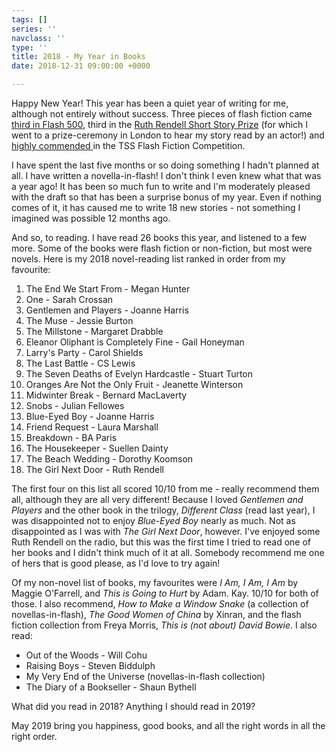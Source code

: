 ```yaml
---
tags: []
series: ''
navclass: ''
type: ''
title: 2018 - My Year in Books
date: 2018-12-31 09:00:00 +0000

---
```

Happy New Year! This year has been a quiet year of writing for me, although not entirely without success. Three pieces of flash fiction came [third in Flash 500](https://chloebanks.co.uk/posts/third-place---flash-500/), third in the [Ruth Rendell Short Story Prize](https://chloebanks.co.uk/posts/third-prize---ruth-rendell-short-story-competition/) (for which I went to a prize-ceremony in London to hear my story read by an actor!) and [highly commended ](https://chloebanks.co.uk/posts/tss-flash-400---highly-commended/)in the TSS Flash Fiction Competition.

I have spent the last five months or so doing something I hadn't planned at all. I have written a novella-in-flash! I don't think I even knew what that was a year ago! It has been so much fun to write and I'm moderately pleased with the draft so that has been a surprise bonus of my year. Even if nothing comes of it, it has caused me to write 18 new stories - not something I imagined was possible 12 months ago.

And so, to reading. I have read 26 books this year, and listened to a few more. Some of the books were flash fiction or non-fiction, but most were novels. Here is my 2018 novel-reading list ranked in order from my favourite:

 1. The End We Start From - Megan Hunter
 2. One - Sarah Crossan
 3. Gentlemen and Players - Joanne Harris
 4. The Muse - Jessie Burton
 5. The Millstone - Margaret Drabble
 6. Eleanor Oliphant is Completely Fine - Gail Honeyman
 7. Larry's Party - Carol Shields
 8. The Last Battle - CS Lewis
 9. The Seven Deaths of Evelyn Hardcastle - Stuart Turton
10. Oranges Are Not the Only Fruit - Jeanette Winterson
11. Midwinter Break - Bernard MacLaverty
12. Snobs - Julian Fellowes
13. Blue-Eyed Boy - Joanne Harris
14. Friend Request - Laura Marshall
15. Breakdown - BA Paris
16. The Housekeeper - Suellen Dainty
17. The Beach Wedding - Dorothy Koomson
18. The Girl Next Door - Ruth Rendell

The first four on this list all scored 10/10 from me - really recommend them all, although they are all very different! Because I loved _Gentlemen and Players_ and the other book in the trilogy, _Different Class_ (read last year), I was disappointed not to enjoy _Blue-Eyed Boy_ nearly as much. Not as disappointed as I was with _The Girl Next Door_, however. I've enjoyed some Ruth Rendell on the radio, but this was the first time I tried to read one of her books and I didn't think much of it at all. Somebody recommend me one of hers that is good please, as I'd love to try again!

Of my non-novel list of books, my favourites were _I Am, I Am, I Am_ by Maggie O'Farrell, and _This is Going to Hurt_ by Adam. Kay. 10/10 for both of those. I also recommend, _How to Make a Window Snake_ (a collection of novellas-in-flash), _The Good Women of China_ by Xinran, and the flash fiction collection from Freya Morris, _This is (not about) David Bowie_. I also read:

* Out of the Woods - Will Cohu
* Raising Boys - Steven Biddulph 
* My Very End of the Universe (novellas-in-flash collection)
* The Diary of a Bookseller - Shaun Bythell

What did you read in 2018? Anything I should read in 2019?

May 2019 bring you happiness, good books, and all the right words in all the right order.